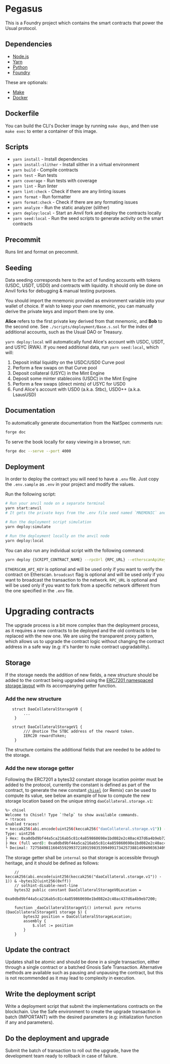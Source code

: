 # Pegasus

This is a Foundry project which contains the smart contracts that power the Usual protocol.

## Dependencies

- [Node.js](https://nodejs.org/en/)
- [Yarn](https://yarnpkg.com/getting-started/install)
- [Python](https://www.python.org/downloads/)
- [Foundry](https://book.getfoundry.sh/getting-started/installation)

These are optionals:

- [Make](https://www.gnu.org/software/make/manual/make.html)
- [Docker](https://docs.docker.com/get-docker/)

## Dockerfile

You can build the CLI's Docker image by running `make deps`, and then use `make exec` to enter a container of this image.

## Scripts

- `yarn install` - Install dependencies
- `yarn install-slither` - Install slither in a virtual environment
- `yarn build` - Compile contracts
- `yarn test` - Run tests
- `yarn coverage` - Run tests with coverage
- `yarn lint` - Run linter
- `yarn lint:check` - Check if there are any linting issues
- `yarn format` - Run formatter
- `yarn format:check` - Check if there are any formating issues
- `yarn analyze` - Run the static analyzer (slither)
- `yarn deploy:local` - Start an Anvil fork and deploy the contracts locally
- `yarn seed:local` - Run the seed scripts to generate activity on the smart contracts

## Precommit

Runs lint and format on precommit.

## Seeding

Data seeding corresponds here to the act of funding accounts with tokens (USDC, USDT, USD0) and contracts with liquidity.
It should only be done on Anvil forks for debugging & manual testing purposes.

You should import the mnemonic provided as environment variable into your wallet of choice.
If wish to keep your own mnemonic, you can manually derive the private keys and import them one by one.

**Alice** refers to the first private key derived from that mnemonic, and **Bob** to the second one.
See `./scripts/deployment/Base.s.sol` for the index of additional accounts, such as the Usual DAO or Treasury.

`yarn deploy:local` will automatically fund Alice's account with USDC, USDT, and USYC (RWA).
If you need additional data, run `yarn seed:local`, which will:

1. Deposit initial liquidity on the USDC/USD0 Curve pool
2. Perform a few swaps on that Curve pool
3. Deposit collateral (USYC) in the Mint Engine
4. Deposit some minter stablecoins (USDC) in the Mint Engine
5. Perform a few swaps (direct mints) of USYC for USD0
6. Fund Alice's account with USD0 (a.k.a. Stbc), USD0++ (a.k.a. LsausUSD)

## Documentation

To automatically generate documentation from the NatSpec comments run:

```sh
forge doc
```

To serve the book locally for easy viewing in a browser, run:

```sh
forge doc --serve --port 4000
```

## Deployment 

In order to deploy the contract you will need to have a `.env` file.
Just copy the `.env.sample` as `.env` in your project and modify the values.

Run the following script:

```sh
# Run your anvil node on a separate terminal
yarn start:anvil 
# It gets the private keys from the .env file seed named `MNEMONIC` and will use address at index `MNEMONIC_INDEX` as deployer address

# Run the deployment script simulation 
yarn deploy:simulate

# Run the deployment locally on the anvil node 
yarn deploy:local
```
 
You can also run any individual script with the following command:

```sh
yarn deploy {SCRIPT_CONTRACT_NAME} --rpcUrl {RPC_URL} --etherscanApiKey {ETHERSCAN_API} --broadcast --network {NETWORK_NAME}
```

`ETHERSCAN_API_KEY` is optional and will be used only if you want to verify the contract on Etherscan.
`broadcast` flag is optional and will be used only if you want to broadcast the transaction to the network.
`RPC_URL` is optional and will be used only if you want to fork from a specific network different from the one specified in the `.env` file.

# Upgrading contracts

The upgrade process is a bit more complex than the deployment process, as it requires a new contracts to be deployed and the old contracts to be replaced with the new one.
We are using the transparent proxy pattern, which allows us to upgrade the contract logic without changing the contract address in a safe way (e.g: it's harder to nuke contract upgradability).

## Storage

If the storage needs the addition of new fields, a new structure should be added to the contract being upgraded using the [ERC7201 namespaced storage layout](https://eips.ethereum.org/EIPS/eip-7201) with its accompanying getter function.

### Add the new structure

```solidity
   struct DaoCollateralStorageV0 {
        ...
    }

   struct DaoCollateralStorageV1 {
        /// @notice The STBC address of the reward token.
        IERC20 rewardToken;
    }
```

The structure contains the additional fields that are needed to be added to the storage.

### Add the new storage getter

Following the ERC7201 a bytes32 constant storage location pointer must be added to the protocol, currently the constant is defined as part of the contract, to generate the new constant [`chisel`](https://book.getfoundry.sh/chisel/) (or Remix) can be used to compute its value, see below an example of how to compute the new storage location based on the unique string `daoCollateral.storage.v1`:

```sh
%> chisel
Welcome to Chisel! Type `!help` to show available commands.
➜ !traces
Enabled traces!
➜ keccak256(abi.encode(uint256(keccak256("daoCollateral.storage.v1")) - 1)) & ~bytes32(uint256(0xff))
Type: uint256
├ Hex: 0xa0dbd9bf44a5ca216ab5c81c4a859860698e1bd082e2c40ac437d6a4b9eb7200
├ Hex (full word): 0xa0dbd9bf44a5ca216ab5c81c4a859860698e1bd082e2c40ac437d6a4b9eb7200
└ Decimal: 72758498116045592993721891598353994991734257388149949036340913001930951455232
```

The storage getter shall be `internal` so that storage is accessible through heritage, and it should be defined as follows:

```solidity
    // keccak256(abi.encode(uint256(keccak256("daoCollateral.storage.v1")) - 1)) & ~bytes32(uint256(0xff))
    // solhint-disable-next-line
    bytes32 public constant DaoCollateralStorageV0Location =
        0xa0dbd9bf44a5ca216ab5c81c4a859860698e1bd082e2c40ac437d6a4b9eb7200;

    function _daoCollateralStorageV1() internal pure returns (DaoCollateralStorageV1 storage $) {
        bytes32 position = DaoCollateralStorageLocation;
        assembly {
            $.slot := position
        }
    }
```

## Update the contract

Updates shall be atomic and should be done in a single transaction, either through a single contract or a batched Gnosis Safe Transaction.
Alternative methods are available such as pausing and unpausing the contract, but this is not recommended as it may lead to complexity in execution.

## Write the deployment script

Write a deployment script that submit the implementations contracts on the blockchain.
Use the Safe environment to create the upgrade transaction in batch (IMPORTANT) with the desired parameters (e.g: initialization function if any and parameters).

## Do the deployment and upgrade

Submit the batch of transaction to roll out the upgrade, have the development team ready to rollback in case of failure.